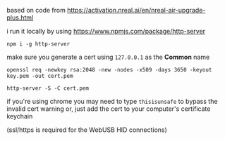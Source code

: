 based on code from https://activation.nreal.ai/en/nreal-air-upgrade-plus.html

i run it locally by using https://www.npmjs.com/package/http-server

`npm i -g http-server`

make sure you generate a cert using `127.0.0.1` as the **Common** name

`openssl req -newkey rsa:2048 -new -nodes -x509 -days 3650 -keyout key.pem -out cert.pem`

`http-server -S -C cert.pem`

if you're using chrome you may need to type `thisisunsafe` to bypass the invalid cert warning
or, just add the cert to your computer's certificate keychain

(ssl/https is required for the WebUSB HID connections)

